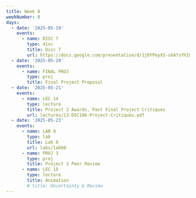```yaml
---
title: Week 8
weekNumber: 8
days:
  - date: '2025-05-19'
    events:
      - name: DISC 7
        type: disc
        title: Disc 7
        url: https://docs.google.com/presentation/d/1j0YPeyXS-uVA7sYhIU5Esa0rBrXXPTqYf_q6hfA2Wx4/edit?usp=sharing
  - date: '2025-05-20'
    events:
      - name: FINAL PROJ
        type: proj
        title: Final Project Proposal
  - date: '2025-05-21'
    events:
      - name: LEC 14
        type: lecture
        title: Project 2 Awards, Past Final Project Critiques
        url: lectures/13-DSC106-Project-Critiques.pdf
  - date: '2025-05-23'
    events:
      - name: LAB 8
        type: lab
        title: Lab 8
        url: labs/lab08
      - name: PROJ 3
        type: proj
        title: Project 3 Peer Review
      - name: LEC 15
        type: lecture
        title: Animation
        # title: Uncertainty & Review
---
```

